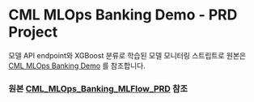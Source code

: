 # CML MLOps Banking Demo - PRD Project

모델 API endpoint와 XGBoost 분류로 학습된 모델 모니터링 스트립트로 원본은 [CML MLOps Banking Demo](https://github.com/pdefusco/CML_MLOps_Banking_Demo) 를 참조합니다.

### 원본 [CML_MLOps_Banking_MLFlow_PRD](https://github.com/pdefusco/CML_MLOps_Banking_MLFlow_PRD) 참조
